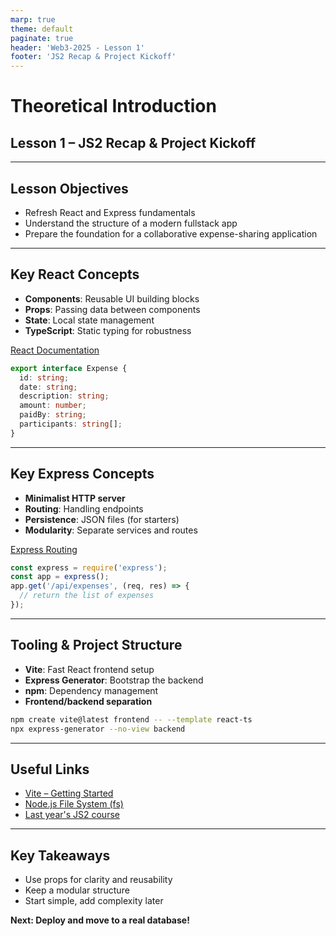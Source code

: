 ```yaml
---
marp: true
theme: default
paginate: true
header: 'Web3-2025 - Lesson 1'
footer: 'JS2 Recap & Project Kickoff'
---
```


# Theoretical Introduction

## Lesson 1 – JS2 Recap & Project Kickoff

---

## Lesson Objectives

- Refresh React and Express fundamentals
- Understand the structure of a modern fullstack app
- Prepare the foundation for a collaborative expense-sharing application

---

## Key React Concepts

- **Components**: Reusable UI building blocks
- **Props**: Passing data between components
- **State**: Local state management
- **TypeScript**: Static typing for robustness

[React Documentation](https://reactjs.org/docs/hello-world.html)

```typescript
export interface Expense {
  id: string;
  date: string;
  description: string;
  amount: number;
  paidBy: string;
  participants: string[];
}
```

---

## Key Express Concepts

- **Minimalist HTTP server**
- **Routing**: Handling endpoints
- **Persistence**: JSON files (for starters)
- **Modularity**: Separate services and routes

[Express Routing](https://expressjs.com/en/starter/basic-routing.html)

```js
const express = require('express');
const app = express();
app.get('/api/expenses', (req, res) => {
  // return the list of expenses
});
```

---

## Tooling & Project Structure

- **Vite**: Fast React frontend setup
- **Express Generator**: Bootstrap the backend
- **npm**: Dependency management
- **Frontend/backend separation**

```bash
npm create vite@latest frontend -- --template react-ts
npx express-generator --no-view backend
```

---

## Useful Links

- [Vite – Getting Started](https://vitejs.dev/guide/)
- [Node.js File System (fs)](https://nodejs.org/api/fs.html)
- [Last year's JS2 course](https://e-vinci.github.io/js2)

---

## Key Takeaways

- Use props for clarity and reusability
- Keep a modular structure
- Start simple, add complexity later

**Next: Deploy and move to a real database!**

